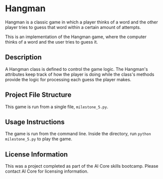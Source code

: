 # Hangman
Hangman is a classic game in which a player thinks of a word and the other player tries to guess that word within a certain amount of attempts.

This is an implementation of the Hangman game, where the computer thinks of a word and the user tries to guess it. 

## Description

A Hangman class is defined to control the game logic. The Hangman's attributes keep track of how the player is doing while the class's methods provide the logic for processing each guess the player makes.

## Project File Structure

This game is run from a single file, `milestone_5.py`.

## Usage Instructions

The game is run from the command line. Inside the directory, run `python milestone_5.py` to play the game.

## License Information

This was a project completed as part of the AI Core skills bootcamp. Please contact AI Core for licensing information.